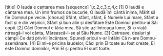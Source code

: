 [title] O lauda e cantarea mea
[sequence] 1,c,2,c,3,c,4,c
[1]
O laudă e cântarea mea,
Un imn frumos de bucurie,
O laudă îmi cântă inima,
Mărit să fie Domnul pe vecie.
[chorus]
Sfânt, sfânt, sfânt,
E Numele Lui mare,
Sfânt a fost și e din veșnicii,
Sfânt și bun alin și desfătare
Este Domnul pentru-ai Săi copii.
[2]
Căci Domnul e tăria mea,
Să știe azi întreaga lume,
Și-o viață-ntreagă-I voi cânta,
Mărească-I-se al Său Nume.
[3]
Ostroave, dealuri și câmpii
Ce dați privirii încântare,
Spuneți oricui v-ar întâlni
Că n-are Domnu-asemănare.
[4]
El mi-e pricina laudelor,
Căci prin El toate au fost create,
El este Domnul domnilor,
Prin El și pentru El sunt toate.

